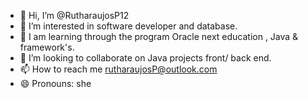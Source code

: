 - 👋 Hi, I’m @RutharaujosP12
- 👀 I’m interested in software developer and database.
- 🌱 I am learning through the program Oracle next education , Java & framework's.
- 💞️ I’m looking to collaborate on Java projects front/ back end. 
- 📫 How to reach me rutharaujosP@outlook.com
- 😄 Pronouns: she


<!---
RutharaujosP12/RutharaujosP12 is a ✨ special ✨ repository because its `README.md` (this file) appears on your GitHub profile.
You can click the Preview link to take a look at your changes.
--->
